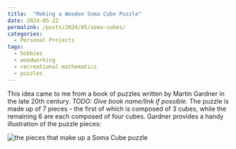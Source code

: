 ```yaml
---
title:  "Making a Wooden Soma Cube Puzzle"
date: 2024-05-22
permalink: /posts/2024/05/soma-cubes/
categories: 
  - Personal Projects
tags:
  - hobbies
  - woodworking
  - recreational mathematics
  - puzzles
---
```

This idea came to me from a book of puzzles written by Martin Gardner in the late 20th century. _TODO: Give book name/link if possible._ The puzzle is made up of 7 pieces - the first of which is composed of 3 cubes, while the remaining 6 are each composed of four cubes. Gardner provides a handy illustration of the puzzle pieces:

![](../images/soma_cubes/gardner's_book.png "the pieces that make up a Soma Cube puzzle")

